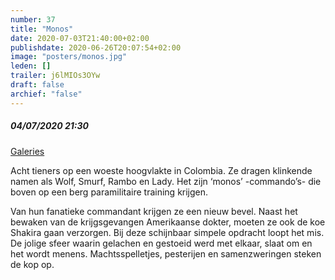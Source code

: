 ```yaml
---
number: 37
title: "Monos"
date: 2020-07-03T21:40:00+02:00
publishdate: 2020-06-26T20:07:54+02:00
image: "posters/monos.jpg"
leden: []
trailer: j6lMIOs3OYw
draft: false
archief: "false"
---
```


##### 04/07/2020 21:30

[Galeries](https://www.galeries.be/monos/)

Acht tieners op een woeste hoogvlakte in Colombia. Ze dragen klinkende namen als
Wolf, Smurf, Rambo en Lady. Het zijn ‘monos’ -commando’s- die boven op een berg
paramilitaire training krijgen.
<!--more-->
Van hun fanatieke commandant krijgen ze een nieuw bevel. Naast het bewaken van
de krijgsgevangen Amerikaanse dokter, moeten ze ook de koe Shakira gaan
verzorgen. Bij deze schijnbaar simpele opdracht loopt het mis. De jolige sfeer waarin
gelachen en gestoeid werd met elkaar, slaat om en het wordt menens. Machtsspelletjes,
pesterijen en samenzweringen steken de kop op.
